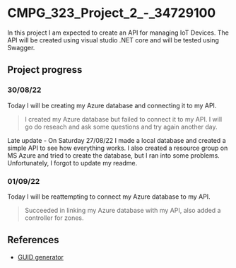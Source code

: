 # CMPG_323_Project_2_-_34729100
In this project I am expected to create an API for managing IoT Devices. The API will be created using visual studio .NET core and will be tested using Swagger.
## Project progress 
### 30/08/22
Today I will be creating my Azure database and connecting it to my API.
> I created my Azure database but failed to connect it to my API. I will go do reseach and ask some questions and try again another day.

Late update - On Saturday 27/08/22 I made a local database and created a simple API to see how everything works. I also created a resource group on MS Azure and tried to create the database, but I ran into some problems. Unfortunately, I forgot to update my readme.
### 01/09/22
Today I will be reattempting to connect my Azure database to my API.
> Succeeded in linking my Azure database with my API, also added a controller for zones.

## References
<ul>
  <li><p><a href="https://www.guidgenerator.com/online-guid-generator.aspx">GUID generator</a></p></li> 
</ul>
